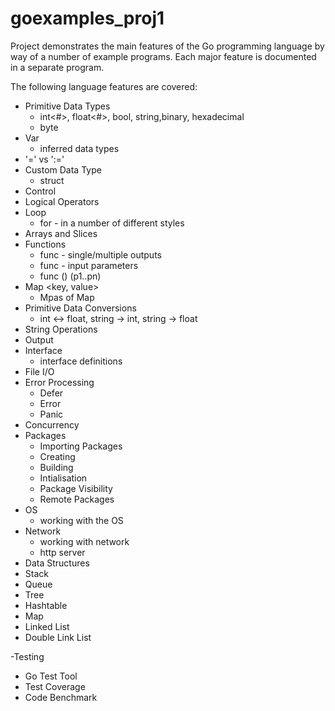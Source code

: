 # goexamples_proj1

Project demonstrates the main features of the Go programming language by way of a number of example programs. 
Each major feature is  documented in a separate program. 

The following language features are covered:

- Primitive Data Types
  - int<#>, float<#>, bool, string,binary, hexadecimal 
  - byte
- Var
  - inferred data types
- '=' vs ':='
- Custom Data Type
  - struct
- Control
- Logical Operators
- Loop 
  - for - in a number of different styles 
- Arrays and Slices
- Functions
   - func - single/multiple outputs
   - func - input parameters
   - func () <name> (p1..pn) <return type>
- Map 
  <key, value> 
  - Mpas of Map
- Primitive Data Conversions
  - int <-> float, string -> int, string -> float
- String Operations 
- Output
- Interface
  - interface definitions
- File I/O 
- Error Processing
  - Defer
  - Error
  - Panic
- Concurrency
- Packages 
    - Importing Packages
    - Creating 
    - Building 
    - Intialisation
    - Package Visibility
    - Remote Packages
- OS 
  - working with the OS
- Network
  - working with network
  - http server
 - Data Structures
  - Stack
  - Queue 
  - Tree
  - Hashtable
  - Map
  - Linked List 
  - Double Link List
    
-Testing
  - Go Test Tool
  - Test Coverage
  - Code Benchmark
